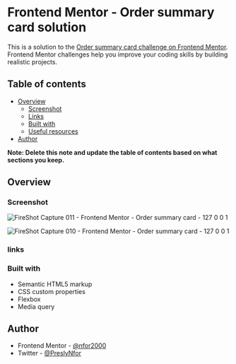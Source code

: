 # Frontend Mentor - Order summary card solution

This is a solution to the [Order summary card challenge on Frontend Mentor](https://www.frontendmentor.io/challenges/order-summary-component-QlPmajDUj). Frontend Mentor challenges help you improve your coding skills by building realistic projects. 

## Table of contents

- [Overview](#overview)
  - [Screenshot](#screenshot)
  - [Links](#links)
  - [Built with](#built-with)
  - [Useful resources](#useful-resources)
- [Author](#author)

**Note: Delete this note and update the table of contents based on what sections you keep.**

## Overview



### Screenshot

![FireShot Capture 011 - Frontend Mentor - Order summary card - 127 0 0 1](https://user-images.githubusercontent.com/124421807/220206121-d394bd1a-ea86-4c30-94e9-94085b34e354.png)


![FireShot Capture 010 - Frontend Mentor - Order summary card - 127 0 0 1](https://user-images.githubusercontent.com/124421807/220206134-82a13443-c2e8-4c39-9704-43fd03d281b3.png)

### links

### Built with


- Semantic HTML5 markup
- CSS custom properties
- Flexbox
- Media query


## Author

- Frontend Mentor - [@nfor2000](https://www.frontendmentor.io/profile/nfor2000)
- Twitter - [@PreslyNfor](https://www.twitter.com/PreslyNfor)


